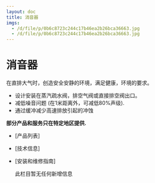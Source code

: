 ```yaml
---
layout: doc
title: 消音器
imgs:
  - /d/file/p/0b6c8723c244c17b46ea2b26bca36663.jpg
  - /d/file/p/0b6c8723c244c17b46ea2b26bca36663.jpg
---
```


# 消音器

在直排大气时，创造安全安静的环境，满足健康，环境的要求。

- 设计安装在蒸汽疏水阀，排空气阀或直接排空阀出口。
- 减低噪音问题 (在1米距离外，可减低80%声级).
- 通过缓冲减少高速排放引起的冲蚀

**部分产品和服务只在特定地区提供.**

- [产品列表]
- [技术信息]
- [安装和维修指南]

  此栏目暂无任何新增信息

